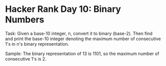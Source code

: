 # Hacker Rank Day 10: Binary Numbers
Task:
Given a base-10 integer, n, convert it to binary (base-2). Then find and print
the base-10 integer denoting the maximum number of consecutive 1's in n's binary representation.

Sample:
The binary representation of 13 is 1101, so the maximum number of consecutive 1's is 2.
